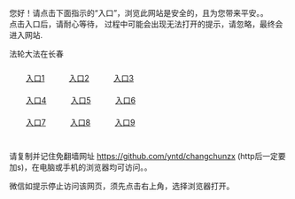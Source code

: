 您好！请点击下面指示的“入口”，浏览此网站是安全的，且为您带来平安。。 <br/>
点击入口后，请耐心等待， 过程中可能会出现无法打开的提示，请忽略，最终会进入网站. </br>

法轮大法在长春<br/>
<div style="padding:10px"><a style="margin:20px" target="_blank" href="https://d1exjv8kgkgwnp.cloudfront.net/2Qpsp?rhexfss" id="ccLink1" rel="nofollow">入口1</a> <a target="_blank" style="margin:20px" href="https://d3c5vltwxcm600.cloudfront.net/2Qpsp?uaxjt" id="ccLink2" rel="nofollow">入口2</a> <a style="margin:20px" target="_blank" href="https://d1hqbbiq2qfw6t.cloudfront.net/2Qpsp?zxjeb" id="ccLink3" rel="nofollow">入口3</a></div>

<div style="padding:10px" ><a style="margin:20px" target="_blank" href="https://d1exjv8kgkgwnp.cloudfront.net/2Qpsp?rhexfss" id="ccLink4" rel="nofollow">入口4</a> <a style="margin:20px" href="https://d3c5vltwxcm600.cloudfront.net/2Qpsp?uaxjt" target="_blank" id="ccLink5" rel="nofollow">入口5</a> <a style="margin:20px" href="https://d1hqbbiq2qfw6t.cloudfront.net/2Qpsp?zxjeb" target="_blank" id="ccLink6" rel="nofollow">入口6</a></div>

<div style="padding:10px"><a style="margin:20px" target="_blank" href="https://d1exjv8kgkgwnp.cloudfront.net/2Qpsp?rhexfss" id="ccLink7" rel="nofollow">入口7</a> <a style="margin:20px" href="https://d3c5vltwxcm600.cloudfront.net/2Qpsp?uaxjt" target="_blank" id="ccLink8" rel="nofollow">入口8</a> <a style="margin:20px" target="_blank" href="https://d1hqbbiq2qfw6t.cloudfront.net/2Qpsp?zxjeb" id="ccLink9" rel="nofollow">入口9</a></div>

<br/>



请复制并记住免翻墙网址 https://github.com/yntd/changchunzx (http后一定要加s)，在电脑或手机的浏览器均可访问。。<br/>

微信如提示停止访问该网页，须先点击右上角，选择浏览器打开。
